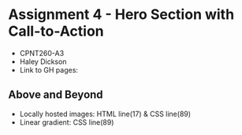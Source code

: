 # Assignment 4 - Hero Section with Call-to-Action
- CPNT260-A3
- Haley Dickson
- Link to GH pages:

## Above and Beyond
- Locally hosted images: HTML line(17) & CSS line(89)
- Linear gradient: CSS line(89)
